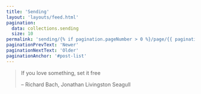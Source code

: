 ```yaml
---
title: 'Sending'
layout: 'layouts/feed.html'
pagination:
  data: collections.sending
  size: 10
permalink: 'sending/{% if pagination.pageNumber > 0 %}/page/{{ pagination.pageNumber }}{% endif %}/index.html'
paginationPrevText: 'Newer'
paginationNextText: 'Older'
paginationAnchor: '#post-list'
---
```


> If you love something, set it free
>
> – Richard Bach, Jonathan Livingston Seagull